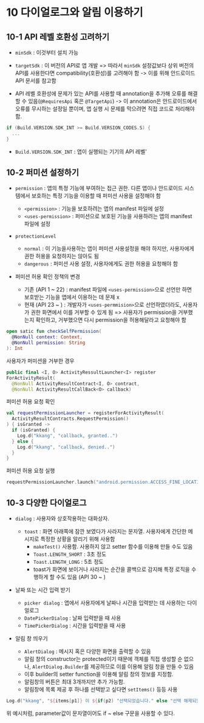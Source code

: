 # 10 다이얼로그와 알림 이용하기
## 10-1 API 레벨 호환성 고려하기
- `minSdk` : 이것부터 설치 가능 
- `targetSdk` : 이 버전의 API로 앱 개발
=> 따라서 `minSdk` 설정값보다 상위 버전의 API를 사용한다면 compatibility(호환성)를 고려해야 함 -> 이를 위해 안드로이드 API 문서를 참고함

- API 레벨 호환성에 문제가 있는 API를 사용할 때 annotation을 추가해 오류를 해결할 수 있음(`@RequiresApi` 혹은 `@TargetApi`)
  -> 이 annotation은 안드로이드에서 오류를 무시하는 설정일 뿐이며, 앱 실행 시 문제를 막으려면 직접 코드로 처리해야 함.

```Kotlin
if (Build.VERSION.SDK_INT >= Build.VERSION_CODES.S) {
  ...
}
```

- `Build.VERSION.SDK_INT` : 앱이 실행되는 기기의 API 레벨'

## 10-2 퍼미션 설정하기
- `permission` : 앱의 특정 기능에 부여하는 접근 권한. 다른 앱이나 안드로이드 시스템에서 보호하는 특정 기능을 이용할 때 퍼미션 사용을 설정해야 함
  - `<permission>` : 기능을 보호하려는 앱의 manifest 파일에 설정
  - `<uses-permission>` : 퍼미션으로 보호된 기능을 사용하려는 앱의 manifest 파일에 설정
 
- `protectionLevel`
  - `normal` : 이 기능을사용하는 앱이 퍼미션 사용설정을 해야 하지만, 사용자에게 권한 허용을 요청하지는 않아도 됨
  - `dangerous` : 퍼미션 사용 설정, 사용자에게도 권한 허용을 요청해야 함
 
- 퍼미션 허용 확인 정책의 변경
  - 기존 (API 1 ~ 22) : manifest 파일에 `<uses-permission>`으로 선언만 하면 보호받는 기능을 앱에서 이용하는 데 문제 x
  - 현재 (API 23 ~  ) : 개발자가 `<uses-permmision>`으로 선언하였더라도, 사용자가 권한 화면에서 이를 거부할 수 있게 됨
    => 사용자가 permission을 거부했는지 확인하고, 거부했으면 다시 permission을 허용해달라고 요청해야 함
```Kotlin
open satic fun checkSelfPermission(
  @NonNull context: Context,
  @NonNull permission: String
): Int
```

사용자가 퍼미션을 거부한 경우
```Kotlin
public final <I, O> ActivityRessultLauncher<I> register
ForActivityResult(
  @NonNull ActivityResultContract<I, O> contract,
  @NonNull ActivityResultCallBack<O> callback)
```

퍼미션 허용 요청 확인
```Kotlin
val requestPermissionLauncher = registerForActivityResult(
  ActivityResultContracts.RequestPermission()
) { isGranted ->
  if (isGranted) {
    Log.d("kkang", "callback, granted..")
  } else {
    Log.d("kkang", "callback, denied..")
  }
}
```

퍼미션 허용 요청 실행
```Kotlin
requestPermissionLauncher.launch("android.permission.ACCESS_FINE_LOCATION")
```

## 10-3 다양한 다이얼로그
- `dialog` : 사용자와 상호작용하는 대화상자.
  - `toast` : 화면 아래쪽에 잠깐 보였다가 사라지는 문자열. 사용자에게 간단한 메시지로 특정한 상황을 알리기 위해 사용함
    - `makeTest()` 사용함. 사용하지 않고 setter 함수를 이용해 만들 수도 있음
    - `Toast.LENGTH_SHORT` : 3초 정도
    - `Toast.LENGTH_LONG` : 5초 정도
    - toast가 화면에 보이거나 사라지는 순간을 콜백으로 감지해 특정 로직을 수행하게 할 수도 있음 (API 30 ~ )
   
- 날짜 또는 시간 입력 받기
  - `picker dialog` : 앱에서 사용자에게 날짜나 시간을 입력받는 데 사용하는 다이얼로그
  - `DatePickerDialog` : 날짜 입력받을 때 사용
  - `TimePickerDialog` : 시간을 입력받을 때 사용

- 알림 창 띄우기
  - `AlertDialog` : 메시지 혹은 다양한 화면을 출력할 수 있음
  - 알림 창의 constructor는 protected이기 때문에 객체를 직접 생성할 순 없으나, `AlertDialog.Builder`를 제공하므로 이를 이용해 알림 창을 만들 수 있음
  - 이후 builder의 setter function을 이용해 알림 창의 정보를 지정함.
  - 알림창의 버튼은 최대 3개까지만 추가 가능함.
  - 알림창에 목록 제공 후 하나를 선택받고 싶다면 `setItems()` 등등 사용

```Kotlin
Log.d("kkang", "${items[p1]} 이 ${if(p2) "선택되었습니다." else "선택 해제되었습니다."}")
```
위 예시처럼, parameter값이 문자열이어도 if ~ else 구문을 사용할 수 있다.

